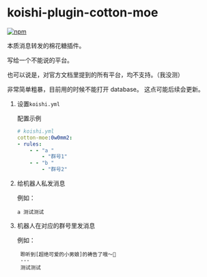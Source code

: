 # koishi-plugin-cotton-moe

[![npm](https://img.shields.io/npm/v/koishi-plugin-cotton-moe?style=flat-square)](https://www.npmjs.com/package/koishi-plugin-cotton-moe)

本质消息转发的棉花糖插件。

写给一个不能说的平台。

也可以说是，对官方文档里提到的所有平台，均不支持。（我没测）

非常简单粗暴，目前用的时候不能打开 database。
这点可能后续会更新。


1. 设置`koishi.yml`
   
   配置示例
    ```yaml
    # koishi.yml
    cotton-moe:0w0mm2:
    - rules:
        - - "a "
            - "群号1"
        - - "b "
            - "群号2"
    ```

2. 给机器人私发消息
   
   例如：
   ```
   a 测试测试
   ```
3. 机器人在对应的群号里发消息
   
   例如：
   ```
    聆听到[超绝可爱的小男娘]的祷告了哦～🌸
    ---
    测试测试
   ```
